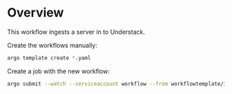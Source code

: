 

# Overview

This workflow ingests a server in to Understack.

Create the workflows manually:

``` bash
argo template create *.yaml
```

Create a job with the new workflow:

``` bash
argo submit --watch --serviceaccount workflow --from workflowtemplate/ingest-server -p interface_update_event=value1 -p hostname=node1
```
